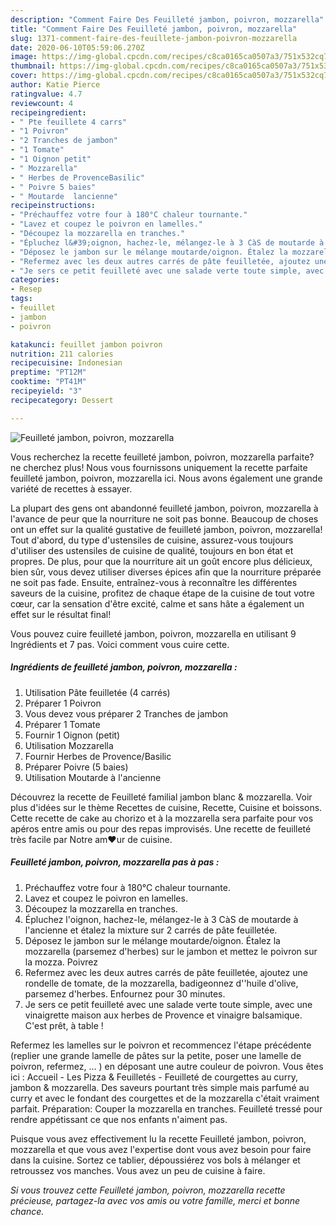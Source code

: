 ```yaml
---
description: "Comment Faire Des Feuilleté jambon, poivron, mozzarella"
title: "Comment Faire Des Feuilleté jambon, poivron, mozzarella"
slug: 1371-comment-faire-des-feuillete-jambon-poivron-mozzarella
date: 2020-06-10T05:59:06.270Z
image: https://img-global.cpcdn.com/recipes/c8ca0165ca0507a3/751x532cq70/feuillete-jambon-poivron-mozzarella-photo-principale-de-la-recette.jpg
thumbnail: https://img-global.cpcdn.com/recipes/c8ca0165ca0507a3/751x532cq70/feuillete-jambon-poivron-mozzarella-photo-principale-de-la-recette.jpg
cover: https://img-global.cpcdn.com/recipes/c8ca0165ca0507a3/751x532cq70/feuillete-jambon-poivron-mozzarella-photo-principale-de-la-recette.jpg
author: Katie Pierce
ratingvalue: 4.7
reviewcount: 4
recipeingredient:
- " Pte feuillete 4 carrs"
- "1 Poivron"
- "2 Tranches de jambon"
- "1 Tomate"
- "1 Oignon petit"
- " Mozzarella"
- " Herbes de ProvenceBasilic"
- " Poivre 5 baies"
- " Moutarde  lancienne"
recipeinstructions:
- "Préchauffez votre four à 180°C chaleur tournante."
- "Lavez et coupez le poivron en lamelles."
- "Découpez la mozzarella en tranches."
- "Épluchez l&#39;oignon, hachez-le, mélangez-le à 3 CàS de moutarde à l&#39;ancienne et étalez la mixture sur 2 carrés de pâte feuilletée."
- "Déposez le jambon sur le mélange moutarde/oignon. Étalez la mozzarella (parsemez d&#39;herbes) sur le jambon et mettez le poivron sur la mozza. Poivrez"
- "Refermez avec les deux autres carrés de pâte feuilletée, ajoutez une rondelle de tomate, de la mozzarella, badigeonnez d&#39;&#39;huile d&#39;olive, parsemez d&#39;herbes. Enfournez pour 30 minutes."
- "Je sers ce petit feuilleté avec une salade verte toute simple, avec une vinaigrette maison aux herbes de Provence et vinaigre balsamique. C&#39;est prêt, à table !"
categories:
- Resep
tags:
- feuillet
- jambon
- poivron

katakunci: feuillet jambon poivron 
nutrition: 211 calories
recipecuisine: Indonesian
preptime: "PT12M"
cooktime: "PT41M"
recipeyield: "3"
recipecategory: Dessert

---
```



![Feuilleté jambon, poivron, mozzarella](https://img-global.cpcdn.com/recipes/c8ca0165ca0507a3/751x532cq70/feuillete-jambon-poivron-mozzarella-photo-principale-de-la-recette.jpg)

Vous recherchez la recette feuilleté jambon, poivron, mozzarella parfaite? ne cherchez plus! Nous vous fournissons uniquement la recette parfaite feuilleté jambon, poivron, mozzarella ici. Nous avons également une grande variété de recettes à essayer.

La plupart des gens ont abandonné feuilleté jambon, poivron, mozzarella à l'avance de peur que la nourriture ne soit pas bonne. Beaucoup de choses ont un effet sur la qualité gustative de feuilleté jambon, poivron, mozzarella! Tout d'abord, du type d'ustensiles de cuisine, assurez-vous toujours d'utiliser des ustensiles de cuisine de qualité, toujours en bon état et propres. De plus, pour que la nourriture ait un goût encore plus délicieux, bien sûr, vous devez utiliser diverses épices afin que la nourriture préparée ne soit pas fade. Ensuite, entraînez-vous à reconnaître les différentes saveurs de la cuisine, profitez de chaque étape de la cuisine de tout votre cœur, car la sensation d'être excité, calme et sans hâte a également un effet sur le résultat final!

<!--inarticleads1-->

Vous pouvez cuire feuilleté jambon, poivron, mozzarella en utilisant 9 Ingrédients et 7 pas. Voici comment vous cuire cette.

##### Ingrédients de feuilleté jambon, poivron, mozzarella :

1. Utilisation  Pâte feuilletée (4 carrés)
1. Préparer 1 Poivron
1. Vous devez vous préparer 2 Tranches de jambon
1. Préparer 1 Tomate
1. Fournir 1 Oignon (petit)
1. Utilisation  Mozzarella
1. Fournir  Herbes de Provence/Basilic
1. Préparer  Poivre (5 baies)
1. Utilisation  Moutarde à l&#39;ancienne


Découvrez la recette de Feuilleté familial jambon blanc &amp; mozzarella. Voir plus d&#39;idées sur le thème Recettes de cuisine, Recette, Cuisine et boissons. Cette recette de cake au chorizo et à la mozzarella sera parfaite pour vos apéros entre amis ou pour des repas improvisés. Une recette de feuilleté très facile par Notre am❤ur de cuisine. 

<!--inarticleads2-->

##### Feuilleté jambon, poivron, mozzarella pas à pas :

1. Préchauffez votre four à 180°C chaleur tournante.
1. Lavez et coupez le poivron en lamelles.
1. Découpez la mozzarella en tranches.
1. Épluchez l&#39;oignon, hachez-le, mélangez-le à 3 CàS de moutarde à l&#39;ancienne et étalez la mixture sur 2 carrés de pâte feuilletée.
1. Déposez le jambon sur le mélange moutarde/oignon. Étalez la mozzarella (parsemez d&#39;herbes) sur le jambon et mettez le poivron sur la mozza. Poivrez
1. Refermez avec les deux autres carrés de pâte feuilletée, ajoutez une rondelle de tomate, de la mozzarella, badigeonnez d&#39;&#39;huile d&#39;olive, parsemez d&#39;herbes. Enfournez pour 30 minutes.
1. Je sers ce petit feuilleté avec une salade verte toute simple, avec une vinaigrette maison aux herbes de Provence et vinaigre balsamique. C&#39;est prêt, à table !


Refermez les lamelles sur le poivron et recommencez l&#39;étape précédente (replier une grande lamelle de pâtes sur la petite, poser une lamelle de poivron, refermez, … ) en déposant une autre couleur de poivron. Vous êtes ici : Accueil - Les Pizza &amp; Feuilletés - Feuilleté de courgettes au curry, jambon &amp; mozzarella. Des saveurs pourtant très simple mais parfumé au curry et avec le fondant des courgettes et de la mozzarella c&#39;était vraiment parfait. Préparation: Couper la mozzarella en tranches. Feuilleté tressé pour rendre appétissant ce que nos enfants n&#39;aiment pas. 

<!--inarticleads1-->

<p>
Puisque vous avez effectivement lu la recette Feuilleté jambon, poivron, mozzarella et que vous avez l'expertise dont vous avez besoin pour faire dans la cuisine. Sortez ce tablier, dépoussiérez vos bols à mélanger et retroussez vos manches. Vous avez un peu de cuisine à faire.
</p>

<p>
<i>Si vous trouvez cette Feuilleté jambon, poivron, mozzarella recette précieuse, partagez-la avec vos amis ou votre famille, merci et bonne chance.</i>
</p>
